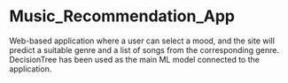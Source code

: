 # Music_Recommendation_App
Web-based application where a user can select a mood, and the site will predict a suitable genre and a list of songs from the corresponding genre. DecisionTree has been used as the main ML model connected to the application.
